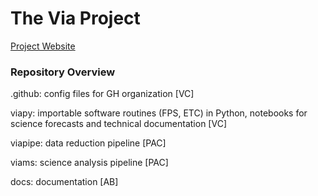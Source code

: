 # The Via Project

[Project Website](https://via-project.org/)

### Repository Overview

.github: config files for GH organization [VC]

viapy: importable software routines (FPS, ETC) in Python, notebooks for science forecasts and technical documentation [VC]

viapipe: data reduction pipeline [PAC]

viams: science analysis pipeline [PAC]

docs: documentation [AB]
